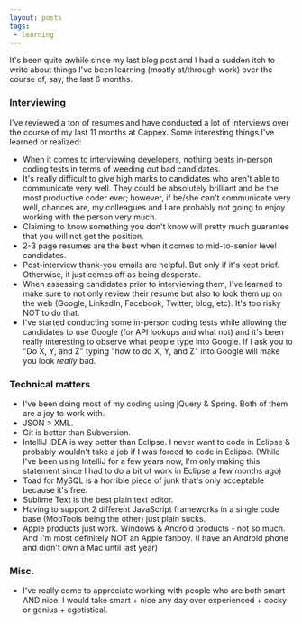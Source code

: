 ```yaml
---
layout: posts
tags:
 - learning
---
```


It's been quite awhile since my last blog post and I had a sudden itch to write about things I've been learning (mostly at/through work) over the course of, say, the last 6 months.

### Interviewing
I've reviewed a ton of resumes and have conducted a lot of interviews over the course of my last 11 months at Cappex.  Some interesting things I've learned or realized:

* When it comes to interviewing developers, nothing beats in-person coding tests in terms of weeding out bad candidates.
* It's really difficult to give high marks to candidates who aren't able to communicate very well.  They could be absolutely brilliant and be the most productive coder ever; however, if he/she can't communicate very well, chances are, my colleagues and I are probably not going to enjoy working with the person very much.
* Claiming to know something you don't know will pretty much guarantee that you will not get the position.
* 2-3 page resumes are the best when it comes to mid-to-senior level candidates.
* Post-interview thank-you emails are helpful.  But only if it's kept brief.  Otherwise, it just comes off as being desperate.
* When assessing candidates prior to interviewing them, I've learned to make sure to not only review their resume but also to look them up on the web (Google, LinkedIn, Facebook, Twitter, blog, etc).  It's too risky NOT to do that.
* I've started conducting some in-person coding tests while allowing the candidates to use Google (for API lookups and what not) and it's been really interesting to observe what people type into Google.  If I ask you to "Do X, Y, and Z" typing "how to do X, Y, and Z" into Google will make you look *really* bad.

### Technical matters
* I've been doing most of my coding using jQuery & Spring.  Both of them are a joy to work with.
* JSON > XML.
* Git is better than Subversion.
* IntelliJ IDEA is way better than Eclipse.  I never want to code in Eclipse & probably wouldn't take a job if I was forced to code in Eclipse.  (While I've been using IntelliJ for a few years now, I'm only making this statement since I had to do a bit of work in Eclipse a few months ago)
* Toad for MySQL is a horrible piece of junk that's only acceptable because it's free.
* Sublime Text is the best plain text editor.
* Having to support 2 different JavaScript frameworks in a single code base (MooTools being the other) just plain sucks.
* Apple products just work.  Windows & Android products - not so much. And I'm most definitely NOT an Apple fanboy. (I have an Android phone and didn't own a Mac until last year)

### Misc.
* I've really come to appreciate working with people who are both smart AND nice.  I would take smart + nice any day over experienced + cocky or genius + egotistical.
